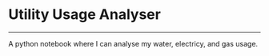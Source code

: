# Utility Usage Analyser
---
A python notebook where I can analyse my water, electricy, and gas usage. 
